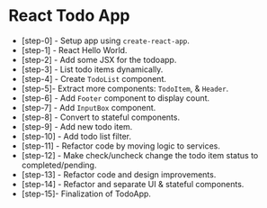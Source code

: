 # React Todo App


* [step-0] - Setup app using `create-react-app`.
* [step-1] - React Hello World.
* [step-2] - Add some JSX for the todoapp.
* [step-3] - List todo items dynamically.
* [step-4] - Create `TodoList` component.
* [step-5]- Extract more components: `TodoItem`, & `Header`.
* [step-6] - Add `Footer` component to display count.
* [step-7] - Add `InputBox` component.
* [step-8] - Convert to stateful components.
* [step-9] - Add new todo item.
* [step-10] - Add todo list filter.
* [step-11] - Refactor code by moving logic to services.
* [step-12] - Make check/uncheck change the todo item status to completed/pending.
* [step-13] - Refactor code and design improvements.
* [step-14] - Refactor and separate UI & stateful components.
* [step-15]- Finalization of TodoApp.
